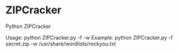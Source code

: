 # ZIPCracker
Python ZIPCracker

Usage: python ZIPCracker.py -f <file> -w <wordlist>
Example: python ZIPCracker.py -f secret.zip -w /usr/share/wordlists/rockyou.txt
